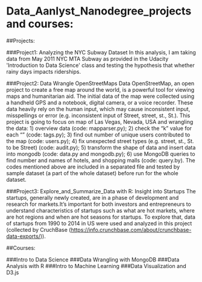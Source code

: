 # Data_Aanlyst_Nanodegree_projects and courses:

##Projects:

###Project1: Analyzing the NYC Subway Dataset
In this analysis, I am taking data from May 2011 NYC MTA Subway as provided in the Udacity 'Introduction to Data Science' class and testing the hypothesis that whether rainy days impacts riderships.

###Project2: Data Wrangle OpenStreetMaps Data
OpenStreetMap, an open project to create a free map around the world, is a powerful tool for viewing maps and humanitarian aid. The initial data of the map were collected using a handheld GPS and a notebook, digital camera, or a voice recorder. These data heavily rely on the human input, which may cause inconsistent input, misspellings or error (e.g. inconsistent input of Street, street, st., St.). This project is going to focus on map of Las Vegas, Nevada, USA and wrangling the data: 1) overview data (code: mapparser.py); 2) check the “k” value for each “<tag>” (code: tags.py); 3) find out number of unique users contributed to the map (code: users.py); 4) fix unexpected street types (e.g. street, st., St. to be Street) (code: audit.py); 5) transform the shape of data and insert data into mongodb (code: data.py and mongodb.py); 6) use MongoDB queries to find number and names of hotels, and shopping malls (code: query.by). The codes mentioned above are included in a separated file and tested by sample dataset (a part of the whole dataset) before run for the whole dataset. 

###Project3: Explore_and_Summarize_Data with R: Insight into Startups
The startups, generally newly created, are in a phase of development and research for markets.It’s important for both investors and entrepreneurs to understand characteristics of startups such as what are hot markets, where are hot regions and when are hot seasons for startups. To explore that, data of startups from 1990 to 2014 in US were used and analyzed in this project (collected by CruchBase (https://info.crunchbase.com/about/crunchbase-data-exports/)).


##Courses:

###Intro to Data Science
###Data Wrangling with MongoDB
###Data Analysis with R
###Intro to Machine Learning
###Data Visualization and D3.js
